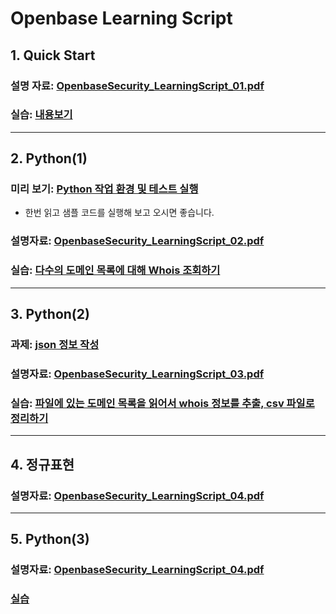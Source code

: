 # Openbase Learning Script
## 1. Quick Start

### 설명 자료: [OpenbaseSecurity_LearningScript_01.pdf](./01/OpenbaseSecurity_LearningScript_01.pdf)
### 실습: [내용보기](./01/exercise00.md)

--------------------

## 2. Python(1)

### 미리 보기: [Python 작업 환경 및 테스트 실행](./02/python_setup.md)
  * 한번 읽고 샘플 코드를 실행해 보고 오시면 좋습니다.

### 설명자료: [OpenbaseSecurity_LearningScript_02.pdf](./02/OpenbaseSecurity_LearningScript_02.pdf)

### 실습: [다수의 도메인 목록에 대해 Whois 조회하기](./02/exercise.md)

--------------------

## 3. Python(2)

### 과제: [json 정보 작성](./03/homework.md)

### 설명자료: [OpenbaseSecurity_LearningScript_03.pdf](./03/OpenbaseSecurity_LearningScript_03.pdf)

### 실습: [파일에 있는 도메인 목록을 읽어서 whois 정보를 추출, csv 파일로 정리하기](./03/exercise00.md)

--------------------

## 4. 정규표현

### 설명자료: [OpenbaseSecurity_LearningScript_04.pdf](./04/OpenbaseSecurity_LearningScript_04.pdf)

--------------------

## 5. Python(3)

### 설명자료: [OpenbaseSecurity_LearningScript_04.pdf](./05/OpenbaseSecurity_LearningScript_05.pdf)
### [실습](./05/exercise.md)